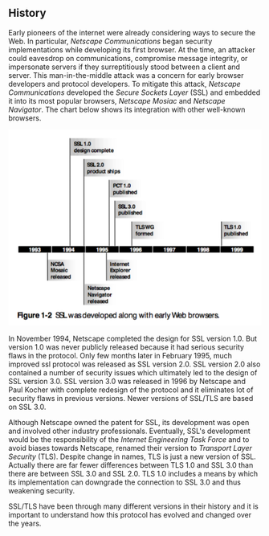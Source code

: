 ## History

Early pioneers of the internet were already considering ways to secure the Web.
In particular, _Netscape Communications_ began security implementations while
developing its first browser. At the time, an attacker could eavesdrop
on communications, compromise message integrity, or impersonate servers if they
surreptitiously stood between a client and server. This man-in-the-middle attack
was a concern for early browser developers and protocol developers. To mitigate
this attack, _Netscape Communications_ developed the *Secure Sockets Layer* (SSL) and
embedded it into its most popular browsers, *Netscape Mosiac* and *Netscape Navigator*.
The chart below shows its integration with other well-known browsers. 

![ History of SSL/TLS ](imgs/ssl_history.png)

In November 1994, Netscape completed the design for SSL version 1.0. But
version 1.0 was never publicly released because it had serious security flaws
in the protocol. Only few months later in February 1995, much improved ssl
protocol was released as SSL version 2.0. SSL version 2.0 also contained
a number of security issues which ultimately led to the design of SSL version
3.0. SSL version 3.0 was released in 1996 by Netscape and Paul Kocher with
complete redesign of the protocol and it eliminates lot of security flaws in
previous versions. Newer versions of SSL/TLS are based on SSL 3.0.

Although Netscape owned the patent for SSL, its development was open and
involved other industry professionals. Eventually, SSL's development would be
the responsibility of the _Internet Engineering Task Force_ and to avoid biases
towards Netscape, renamed their version to *Transport Layer Security* (TLS).
Despite change in names, TLS is just a new version of SSL. Actually there are
far fewer differences between TLS 1.0 and SSL 3.0 than there are between SSL
3.0 and SSL 2.0. TLS 1.0 includes a means by which its implementation can
downgrade the connection to SSL 3.0 and thus weakening security.

SSL/TLS have been through many different versions in their history and it is
important to understand how this protocol has evolved and changed over the
years.

